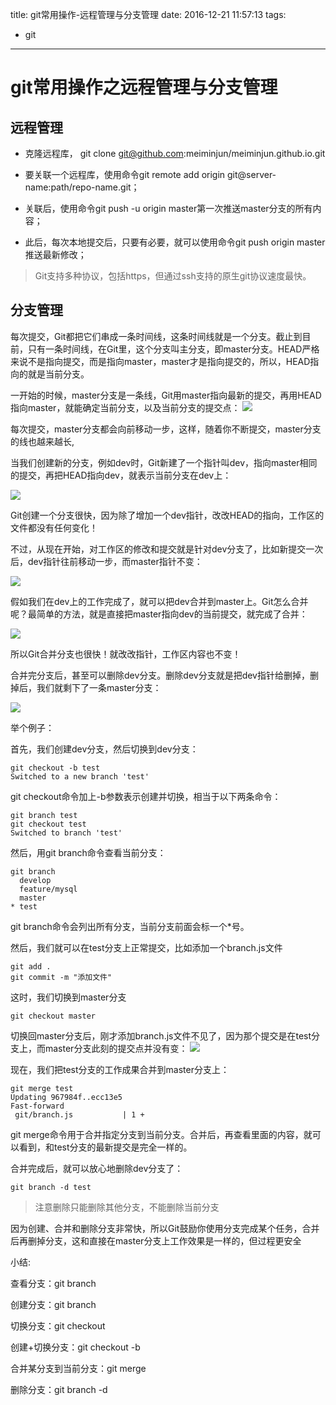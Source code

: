 title: git常用操作-远程管理与分支管理
date: 2016-12-21 11:57:13
tags:
- git
---

# git常用操作之远程管理与分支管理

## 远程管理

* 克隆远程库， git clone git@github.com:meiminjun/meiminjun.github.io.git

* 要关联一个远程库，使用命令git remote add origin git@server-name:path/repo-name.git；

* 关联后，使用命令git push -u origin master第一次推送master分支的所有内容；

* 此后，每次本地提交后，只要有必要，就可以使用命令git push origin master推送最新修改；


> Git支持多种协议，包括https，但通过ssh支持的原生git协议速度最快。

## 分支管理

每次提交，Git都把它们串成一条时间线，这条时间线就是一个分支。截止到目前，只有一条时间线，在Git里，这个分支叫主分支，即master分支。HEAD严格来说不是指向提交，而是指向master，master才是指向提交的，所以，HEAD指向的就是当前分支。

一开始的时候，master分支是一条线，Git用master指向最新的提交，再用HEAD指向master，就能确定当前分支，以及当前分支的提交点：
![](http://ww3.sinaimg.cn/large/69a9ed59gw1fb1upo5iqkj208d047q2w.jpg)

每次提交，master分支都会向前移动一步，这样，随着你不断提交，master分支的线也越来越长,

当我们创建新的分支，例如dev时，Git新建了一个指针叫dev，指向master相同的提交，再把HEAD指向dev，就表示当前分支在dev上：

![](http://ww2.sinaimg.cn/large/69a9ed59gw1fb1uriy9a3j20a706h74a.jpg)

Git创建一个分支很快，因为除了增加一个dev指针，改改HEAD的指向，工作区的文件都没有任何变化！

不过，从现在开始，对工作区的修改和提交就是针对dev分支了，比如新提交一次后，dev指针往前移动一步，而master指针不变：

![](http://ww1.sinaimg.cn/large/69a9ed59gw1fb1ut2uf8qj20dq06hmx7.jpg)

假如我们在dev上的工作完成了，就可以把dev合并到master上。Git怎么合并呢？最简单的方法，就是直接把master指向dev的当前提交，就完成了合并：

![](http://ww4.sinaimg.cn/large/69a9ed59gw1fb1utvdg4ij20br0660st.jpg)

所以Git合并分支也很快！就改改指针，工作区内容也不变！

合并完分支后，甚至可以删除dev分支。删除dev分支就是把dev指针给删掉，删掉后，我们就剩下了一条master分支：

![](http://ww1.sinaimg.cn/large/69a9ed59gw1fb1uvckv5pj20br04fdfu.jpg)


举个例子：

首先，我们创建dev分支，然后切换到dev分支：

```
git checkout -b test
Switched to a new branch 'test'
```

git checkout命令加上-b参数表示创建并切换，相当于以下两条命令：
```
git branch test
git checkout test
Switched to branch 'test'
```
然后，用git branch命令查看当前分支：
```
git branch
  develop
  feature/mysql
  master
* test
```
git branch命令会列出所有分支，当前分支前面会标一个*号。

然后，我们就可以在test分支上正常提交，比如添加一个branch.js文件
```
git add .
git commit -m "添加文件"
```
这时，我们切换到master分支
```
git checkout master
```
切换回master分支后，刚才添加branch.js文件不见了，因为那个提交是在test分支上，而master分支此刻的提交点并没有变：
![](http://ww1.sinaimg.cn/large/69a9ed59gw1fb1vqyzyh0j20bd066aa3.jpg)


现在，我们把test分支的工作成果合并到master分支上：

```
git merge test
Updating 967984f..ecc13e5
Fast-forward
 git/branch.js           | 1 +
```

git merge命令用于合并指定分支到当前分支。合并后，再查看里面的内容，就可以看到，和test分支的最新提交是完全一样的。

合并完成后，就可以放心地删除dev分支了：
```
git branch -d test

```
> 注意删除只能删除其他分支，不能删除当前分支


因为创建、合并和删除分支非常快，所以Git鼓励你使用分支完成某个任务，合并后再删掉分支，这和直接在master分支上工作效果是一样的，但过程更安全

小结:

查看分支：git branch

创建分支：git branch <name>

切换分支：git checkout <name>

创建+切换分支：git checkout -b <name>

合并某分支到当前分支：git merge <name>

删除分支：git branch -d <name>






